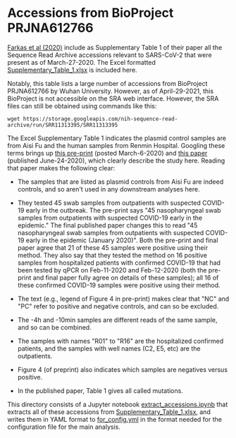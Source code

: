 # Accessions from BioProject PRJNA612766

[Farkas et al (2020)](https://peerj.com/articles/9255) include as Supplementary Table 1 of their paper all the Sequence Read Archive accessions relevant to SARS-CoV-2 that were present as of March-27-2020.
The Excel formatted [Supplementary_Table_1.xlsx](Supplementary_Table_1.xlsx) is included here.

Notably, this table lists a large number of accessions from BioProject PRJNA612766 by Wuhan University.
However, as of April-29-2021, this BioProject is not accessible on the SRA web interface.
However, the SRA files can still be obtained using commands like this:

    wget https://storage.googleapis.com/nih-sequence-read-archive/run/SRR11313395/SRR11313395

The Excel Supplementary Table 1 indicates the plasmid control samples are from Aisi Fu and the human samples from Renmin Hospital.
Googling these terms brings up [this pre-print](https://www.medrxiv.org/content/10.1101/2020.03.04.20029538v1) (posted March-6-2020) and [this paper](https://onlinelibrary.wiley.com/doi/full/10.1002/smll.202002169) (published June-24-2020), which clearly describe the study here.
Reading that paper makes the following clear:

 - The samples that are listed as plasmid controls from Aisi Fu are indeed controls, and so aren't used in any downstream analyses here.

 - They tested 45 swab samples from outpatients with suspected COVID-19 early in the outbreak. The pre-print says "45 nasopharyngeal swab samples from outpatients with suspected COVID-19 early in the epidemic." The final published paper changes this to read "45 nasopharyngeal swab samples from outpatients with suspected COVID-19 early in the epidemic (January 2020)". Both the pre-print and final paper agree that 21 of these 45 samples were positive using their method. They also say that they tested the method on 16 positive samples from hospitalized patients with confirmed COVID-19 that had been tested by qPCR on Feb-11-2020 and Feb-12-2020 (both the pre-print and final paper fully agree on details of these samples); all 16 of these confirmed COVID-19 samples were positive using their method.

 - The text (e.g., legend of Figure 4 in pre-print) makes clear that "NC" and "PC" refer to positive and negative controls, and can so be excluded.

 - The -4h and -10min samples are different reads of the same sample, and so can be combined.

 - The samples with names "R01" to "R16" are the hospitalized confirmed patients, and the samples with well names (C2, E5, etc) are the outpatients.

 - Figure 4 (of preprint) also indicates which samples are negatives versus positive.

 - In the published paper, Table 1 gives all called mutations.

This directory consists of a Jupyter notebook [extract_accessions.ipynb](extract_accessions.ipynb) that extracts all of these accessions from [Supplementary_Table_1.xlsx](Supplementary_Table_1.xlsx), and writes them in YAML format to [for_config.yml](for_config.yml) in the format needed for the configuration file for the main analysis.
